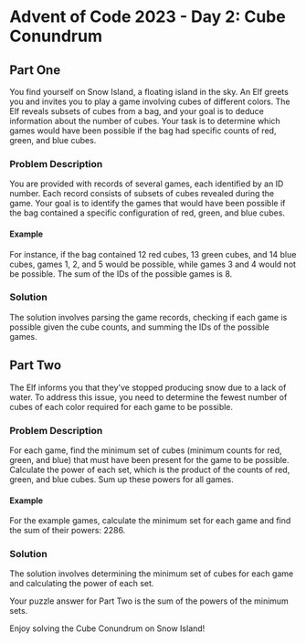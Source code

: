 # Advent of Code 2023 - Day 2: Cube Conundrum

## Part One

You find yourself on Snow Island, a floating island in the sky. An Elf greets you and invites you to play a game involving cubes of different colors. The Elf reveals subsets of cubes from a bag, and your goal is to deduce information about the number of cubes. Your task is to determine which games would have been possible if the bag had specific counts of red, green, and blue cubes.

### Problem Description

You are provided with records of several games, each identified by an ID number. Each record consists of subsets of cubes revealed during the game. Your goal is to identify the games that would have been possible if the bag contained a specific configuration of red, green, and blue cubes.

#### Example

For instance, if the bag contained 12 red cubes, 13 green cubes, and 14 blue cubes, games 1, 2, and 5 would be possible, while games 3 and 4 would not be possible. The sum of the IDs of the possible games is 8.

### Solution

The solution involves parsing the game records, checking if each game is possible given the cube counts, and summing the IDs of the possible games.

## Part Two

The Elf informs you that they've stopped producing snow due to a lack of water. To address this issue, you need to determine the fewest number of cubes of each color required for each game to be possible.

### Problem Description

For each game, find the minimum set of cubes (minimum counts for red, green, and blue) that must have been present for the game to be possible. Calculate the power of each set, which is the product of the counts of red, green, and blue cubes. Sum up these powers for all games.

#### Example

For the example games, calculate the minimum set for each game and find the sum of their powers: 2286.

### Solution

The solution involves determining the minimum set of cubes for each game and calculating the power of each set.

Your puzzle answer for Part Two is the sum of the powers of the minimum sets.

Enjoy solving the Cube Conundrum on Snow Island!